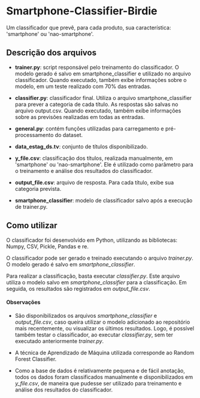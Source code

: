 # Smartphone-Classifier-Birdie

Um classificador que prevê, para cada produto, sua característica: 'smartphone' ou 'nao-smartphone'.

## Descrição dos arquivos

- **trainer.py**: script responsável pelo treinamento do classificador. O modelo gerado é salvo em smartphone_classifier e utilizado no arquivo classificador. Quando executado, também exibe informações sobre o modelo, em um teste realizado com 70% das entradas.

- **classifier.py**: classificador final. Utiliza o arquivo smartphone_classifier para prever a categoria de cada título. As respostas são salvas no arquivo output.csv. Quando executado, também exibe informações sobre as previsões realizadas em todas as entradas.

- **general.py**: contém funções utilizadas para carregamento e pré-processamento do dataset.

- **data_estag_ds.tv**: conjunto de títulos disponibilizado.

- **y_file.csv**: classificação dos títulos, realizada manualmente, em 'smartphone' ou 'nao-smartphone'. Ele é utilizado como parâmetro para o treinamento e análise dos resultados do classificador.

- **output_file.csv**: arquivo de resposta. Para cada título, exibe sua categoria prevista.

- **smartphone_classifier**: modelo de classificador salvo após a execução de trainer.py.

## Como utilizar

O classificador foi desenvolvido em Python, utilizando as bibliotecas: Numpy, CSV, Pickle, Pandas e re. 

O classificador pode ser gerado e treinado executando o arquivo *trainer.py*. O modelo gerado é salvo em *smartphone_classifier*. 

Para realizar a classificação, basta executar *classifier.py*. Este arquivo utiliza o modelo salvo em *smartphone_classifier* para a classificação. Em seguida, os resultados são registrados em *output_file.csv*.

#### Observações

- São disponibilizados os arquivos *smartphone_classifier* e *output_file.csv*, caso queira utilizar o modelo adicionado ao repositório mais recentemente, ou visualizar os últimos resultados. Logo, é possível também testar o classificador, ao executar *classifier.py*, sem ter executado anteriormente *trainer.py*.

- A técnica de Aprendizado de Máquina utilizada corresponde ao Random Forest Classifier.

- Como a base de dados é relativamente pequena e de fácil anotação, todos os dados foram classificados manualmente e disponibilizados em *y_file.csv*, de maneira que pudesse ser utilizado para treinamento e análise dos resultados do classificador. 
